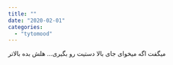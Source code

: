 ```yaml
---
title: ""
date: "2020-02-01"
categories: 
  - "tytomood"
---
```


میگفت اگه میخوای جای بالا دستیت رو بگیری... هلش بده بالاتر
